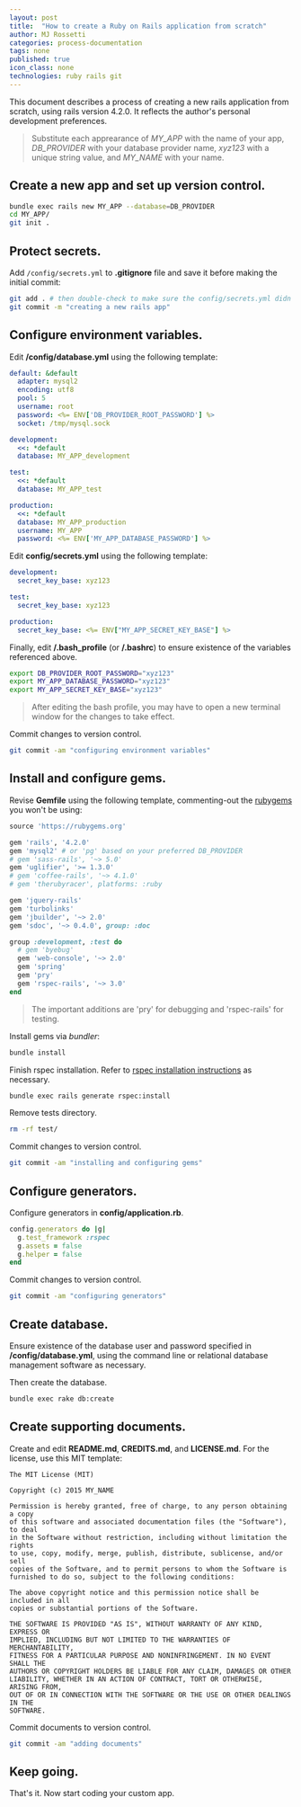 ```yaml
---
layout: post
title:  "How to create a Ruby on Rails application from scratch"
author: MJ Rossetti
categories: process-documentation
tags: none
published: true
icon_class: none
technologies: ruby rails git
---
```


This document describes a process of creating a new rails application from scratch, using rails version 4.2.0.
It reflects the author's personal development preferences.

> Substitute each apprearance of *MY_APP* with the name of your app, *DB_PROVIDER* with your database provider name, *xyz123* with a unique string value, and *MY_NAME* with your name.

## Create a new app and set up version control.

```` sh
bundle exec rails new MY_APP --database=DB_PROVIDER
cd MY_APP/
git init .
````

## Protect secrets.

Add `/config/secrets.yml` to **.gitignore** file and save it before making the initial commit:

```` sh
git add . # then double-check to make sure the config/secrets.yml didn't get checked-in.
git commit -m "creating a new rails app"
````

## Configure environment variables.

Edit **/config/database.yml** using the following template:

```` yaml
default: &default
  adapter: mysql2
  encoding: utf8
  pool: 5
  username: root
  password: <%= ENV['DB_PROVIDER_ROOT_PASSWORD'] %>
  socket: /tmp/mysql.sock

development:
  <<: *default
  database: MY_APP_development

test:
  <<: *default
  database: MY_APP_test

production:
  <<: *default
  database: MY_APP_production
  username: MY_APP
  password: <%= ENV['MY_APP_DATABASE_PASSWORD'] %>

````

Edit **config/secrets.yml** using the following template:

```` yaml
development:
  secret_key_base: xyz123

test:
  secret_key_base: xyz123

production:
  secret_key_base: <%= ENV["MY_APP_SECRET_KEY_BASE"] %>
````

<!--aside class="notice">
  Is there any reason not to reuse the same environment variable for secret key base across all environments?
</aside-->

Finally, edit **/.bash_profile** (or **/.bashrc**) to ensure existence of the variables referenced above.

```` sh
export DB_PROVIDER_ROOT_PASSWORD="xyz123"
export MY_APP_DATABASE_PASSWORD="xyz123"
export MY_APP_SECRET_KEY_BASE="xyz123"
````
> After editing the bash profile, you may have to open a new terminal window for the changes to take effect.

Commit changes to version control.

```` sh
git commit -am "configuring environment variables"
````

## Install and configure gems.

Revise **Gemfile** using the following template, commenting-out the [rubygems](https://rubygems.org/) you won't be using:

```` rb
source 'https://rubygems.org'

gem 'rails', '4.2.0'
gem 'mysql2' # or 'pg' based on your preferred DB_PROVIDER
# gem 'sass-rails', '~> 5.0'
gem 'uglifier', '>= 1.3.0'
# gem 'coffee-rails', '~> 4.1.0'
# gem 'therubyracer', platforms: :ruby

gem 'jquery-rails'
gem 'turbolinks'
gem 'jbuilder', '~> 2.0'
gem 'sdoc', '~> 0.4.0', group: :doc

group :development, :test do
  # gem 'byebug'
  gem 'web-console', '~> 2.0'
  gem 'spring'
  gem 'pry'
  gem 'rspec-rails', '~> 3.0'
end
````
> The important additions are 'pry' for debugging and 'rspec-rails' for testing.

Install gems via *bundler*:

```` sh
bundle install
````

Finish rspec installation. Refer to [rspec installation instructions](https://github.com/rspec/rspec-rails#installation) as necessary.

```` sh
bundle exec rails generate rspec:install
````

Remove tests directory.

```` sh
rm -rf test/
````

Commit changes to version control.

```` sh
git commit -am "installing and configuring gems"
````
## Configure generators.

Configure generators in **config/application.rb**.

```` rb
config.generators do |g|
  g.test_framework :rspec
  g.assets = false
  g.helper = false
end
````

Commit changes to version control.

```` sh
git commit -am "configuring generators"
````

## Create database.

Ensure existence of the database user and password specified in **/config/database.yml**, using the command line or relational database management software as necessary.

Then create the database.

```` sh
bundle exec rake db:create
````

## Create supporting documents.

Create and edit **README.md**, **CREDITS.md**, and **LICENSE.md**. For the license, use this MIT template:

````
The MIT License (MIT)

Copyright (c) 2015 MY_NAME

Permission is hereby granted, free of charge, to any person obtaining a copy
of this software and associated documentation files (the "Software"), to deal
in the Software without restriction, including without limitation the rights
to use, copy, modify, merge, publish, distribute, sublicense, and/or sell
copies of the Software, and to permit persons to whom the Software is
furnished to do so, subject to the following conditions:

The above copyright notice and this permission notice shall be included in all
copies or substantial portions of the Software.

THE SOFTWARE IS PROVIDED "AS IS", WITHOUT WARRANTY OF ANY KIND, EXPRESS OR
IMPLIED, INCLUDING BUT NOT LIMITED TO THE WARRANTIES OF MERCHANTABILITY,
FITNESS FOR A PARTICULAR PURPOSE AND NONINFRINGEMENT. IN NO EVENT SHALL THE
AUTHORS OR COPYRIGHT HOLDERS BE LIABLE FOR ANY CLAIM, DAMAGES OR OTHER
LIABILITY, WHETHER IN AN ACTION OF CONTRACT, TORT OR OTHERWISE, ARISING FROM,
OUT OF OR IN CONNECTION WITH THE SOFTWARE OR THE USE OR OTHER DEALINGS IN THE
SOFTWARE.

````

Commit documents to version control.

```` sh
git commit -am "adding documents"
````

## Keep going.

That's it. Now start coding your custom app.
